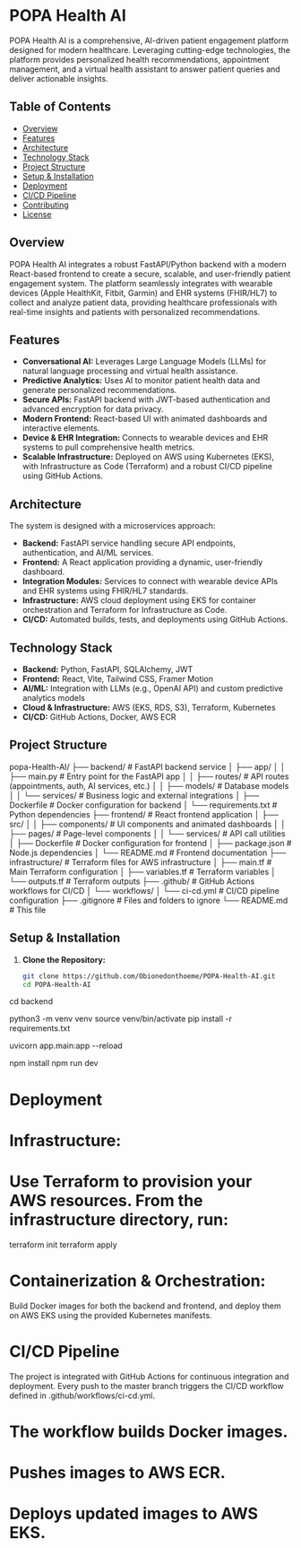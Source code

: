 # POPA Health AI

POPA Health AI is a comprehensive, AI-driven patient engagement platform designed for modern healthcare. Leveraging cutting-edge technologies, the platform provides personalized health recommendations, appointment management, and a virtual health assistant to answer patient queries and deliver actionable insights.

## Table of Contents

- [Overview](#overview)
- [Features](#features)
- [Architecture](#architecture)
- [Technology Stack](#technology-stack)
- [Project Structure](#project-structure)
- [Setup & Installation](#setup--installation)
- [Deployment](#deployment)
- [CI/CD Pipeline](#cicd-pipeline)
- [Contributing](#contributing)
- [License](#license)

## Overview

POPA Health AI integrates a robust FastAPI/Python backend with a modern React-based frontend to create a secure, scalable, and user-friendly patient engagement system. The platform seamlessly integrates with wearable devices (Apple HealthKit, Fitbit, Garmin) and EHR systems (FHIR/HL7) to collect and analyze patient data, providing healthcare professionals with real-time insights and patients with personalized recommendations.

## Features

- **Conversational AI:** Leverages Large Language Models (LLMs) for natural language processing and virtual health assistance.
- **Predictive Analytics:** Uses AI to monitor patient health data and generate personalized recommendations.
- **Secure APIs:** FastAPI backend with JWT-based authentication and advanced encryption for data privacy.
- **Modern Frontend:** React-based UI with animated dashboards and interactive elements.
- **Device & EHR Integration:** Connects to wearable devices and EHR systems to pull comprehensive health metrics.
- **Scalable Infrastructure:** Deployed on AWS using Kubernetes (EKS), with Infrastructure as Code (Terraform) and a robust CI/CD pipeline using GitHub Actions.

## Architecture

The system is designed with a microservices approach:

- **Backend:** FastAPI service handling secure API endpoints, authentication, and AI/ML services.
- **Frontend:** A React application providing a dynamic, user-friendly dashboard.
- **Integration Modules:** Services to connect with wearable device APIs and EHR systems using FHIR/HL7 standards.
- **Infrastructure:** AWS cloud deployment using EKS for container orchestration and Terraform for Infrastructure as Code.
- **CI/CD:** Automated builds, tests, and deployments using GitHub Actions.

## Technology Stack

- **Backend:** Python, FastAPI, SQLAlchemy, JWT
- **Frontend:** React, Vite, Tailwind CSS, Framer Motion
- **AI/ML:** Integration with LLMs (e.g., OpenAI API) and custom predictive analytics models
- **Cloud & Infrastructure:** AWS (EKS, RDS, S3), Terraform, Kubernetes
- **CI/CD:** GitHub Actions, Docker, AWS ECR

## Project Structure

popa-Health-AI/ ├── backend/ # FastAPI backend service │ ├── app/ │ │ ├── main.py # Entry point for the FastAPI app │ │ ├── routes/ # API routes (appointments, auth, AI services, etc.) │ │ ├── models/ # Database models │ │ └── services/ # Business logic and external integrations │ ├── Dockerfile # Docker configuration for backend │ └── requirements.txt # Python dependencies ├── frontend/ # React frontend application │ ├── src/ │ │ ├── components/ # UI components and animated dashboards │ │ ├── pages/ # Page-level components │ │ └── services/ # API call utilities │ ├── Dockerfile # Docker configuration for frontend │ ├── package.json # Node.js dependencies │ └── README.md # Frontend documentation ├── infrastructure/ # Terraform files for AWS infrastructure │ ├── main.tf # Main Terraform configuration │ ├── variables.tf # Terraform variables │ └── outputs.tf # Terraform outputs ├── .github/ # GitHub Actions workflows for CI/CD │ └── workflows/ │ └── ci-cd.yml # CI/CD pipeline configuration ├── .gitignore # Files and folders to ignore └── README.md # This file



## Setup & Installation

1. **Clone the Repository:**

   ```bash
   git clone https://github.com/Obionedonthoeme/POPA-Health-AI.git
   cd POPA-Health-AI

cd backend


python3 -m venv venv
source venv/bin/activate
pip install -r requirements.txt



uvicorn app.main:app --reload



npm install
npm run dev


# Deployment
# Infrastructure:
# Use Terraform to provision your AWS resources. From the infrastructure directory, run:
terraform init
terraform apply


# Containerization & Orchestration:
Build Docker images for both the backend and frontend, and deploy them on AWS EKS using the provided Kubernetes manifests.

# CI/CD Pipeline
The project is integrated with GitHub Actions for continuous integration and deployment. Every push to the master branch triggers the CI/CD workflow defined in .github/workflows/ci-cd.yml.

# The workflow builds Docker images.
# Pushes images to AWS ECR.
# Deploys updated images to AWS EKS.




